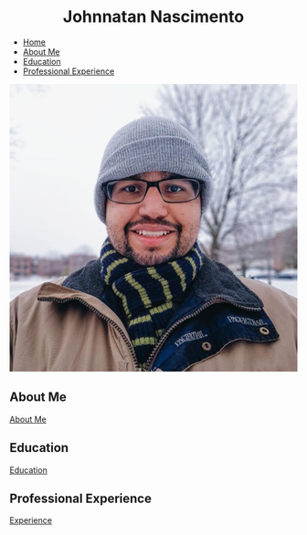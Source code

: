 <!DOCTYPE html>
<html lang="en">
<head>
    <meta charset="UTF-8">
    <meta name="viewport" content="width=device-width, initial-scale=1.0">
    <title>Johnnatan Nascimento</title>
    <link rel="stylesheet" href="styles.css">
</head>
<body>

<div style="text-align: center;">
  <h1>Johnnatan Nascimento</h1>
</div>

<nav>
  <ul>
    <li><a href="index.md">Home</a></li>
    <li><a href="about.md">About Me</a></li>
    <li><a href="education.md">Education</a></li>
    <li><a href="experience.md">Professional Experience</a></li>
  </ul>
</nav>

<div class="flex-container">
  <div>
    <img src="profilephoto.jpg" alt="Profile Photo">
  </div>
  <div>
    <div class="section">
      <h2>About Me</h2>
      <p><a href="about.md">About Me</a></p>
    </div>
    <div class="section">
      <h2>Education</h2>
      <p><a href="education.md">Education</a></p>
    </div>
    <div class="section">
      <h2>Professional Experience</h2>
      <p><a href="experience.md">Experience</a></p>
    </div>
  </div>
</div>

</body>
</html>
